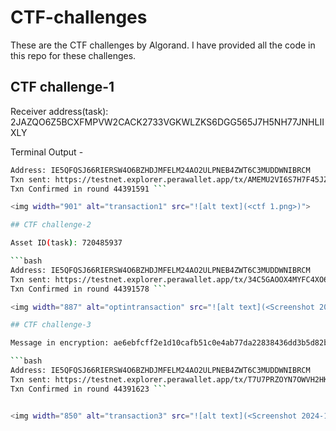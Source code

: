 # CTF-challenges

These are the CTF challenges by Algorand. I have provided all the code in this repo for these challenges. 

## CTF challenge-1

Receiver address(task): 2JAZQO6Z5BCXFMPVW2CACK2733VGKWLZKS6DGG565J7H5NH77JNHLIIXLY

Terminal Output - 
```bash
Address: IE5QFQSJ66RIERSW4O6BZHDJMFELM24AO2ULPNEB4ZWT6C3MUDDWNIBRCM
Txn sent: https://testnet.explorer.perawallet.app/tx/AMEMU2VI6S7H7F45JZR6WQTYXGSQDOABMCDWF7OA4FBXVKFK7Z2A
Txn Confirmed in round 44391591 ```

<img width="901" alt="transaction1" src="![alt text](<ctf 1.png>)">

## CTF challenge-2

Asset ID(task): 720485937

```bash 
Address: IE5QFQSJ66RIERSW4O6BZHDJMFELM24AO2ULPNEB4ZWT6C3MUDDWNIBRCM
Txn sent: https://testnet.explorer.perawallet.app/tx/34C5GAOOX4MYFC4XO626IWCTTALKMFGVI7QGUMECYB7PUZVW5OYQ
Txn Confirmed in round 44391578 ```

<img width="887" alt="optintransaction" src="![alt text](<Screenshot 2024-10-01 202434.png>)">

## CTF challenge-3

Message in encryption: ae6ebfcff2e1d10cafb51c0e4ab77da22838436dd3b5d82b7d2eb6104bd30dc3

```bash 
Address: IE5QFQSJ66RIERSW4O6BZHDJMFELM24AO2ULPNEB4ZWT6C3MUDDWNIBRCM
Txn sent: https://testnet.explorer.perawallet.app/tx/T7U7PRZOYN7OWVH2HKRYGBQ75MKYGDOTDDFQWWUVX33QHU6SF4CA
Txn Confirmed in round 44391623 ```


<img width="850" alt="transaction3" src="![alt text](<Screenshot 2024-10-01 202737.png>)">